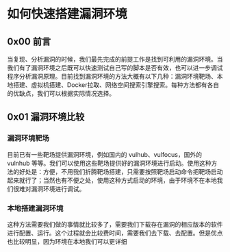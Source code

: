 # 如何快速搭建漏洞环境

## 0x00 前言

当复现、分析漏洞的时候，我们最先完成的前提工作是找到可利用的漏洞环境。当我们有了漏洞环境之后既可以快速测试自己写的脚本是否有效，也可以进一步调试程序分析漏洞原理。目前找到漏洞环境的方法大概有以下几种：漏洞环境靶场、本地搭建、虚拟机搭建、Docker拉取、网络空间搜索引擎搜索。每种方法都有各自的优缺点，我们可以根据实际情况选择。

## 0x01 漏洞环境比较

### 漏洞环境靶场

目前已有一些靶场提供漏洞环境，例如国内的 vulhub、vulfocus，国外的 vulnhub 等等。我们可以使用这些靶场提供好的漏洞环境进行启动。使用这种方法的好处是：方便，不用我们折腾靶场搭建，只需要按照靶场启动命令把靶场启动起来就行了；当然也有不便之处，使用这种方式启动的环境，由于环境不在本地我们很难对漏洞环境进行调试。

### 本地搭建漏洞环境

这种方法需要我们做的事情就比较多了，需要我们下载存在漏洞的相应版本的软件进行配置、运行。这个过程就会比较费时间，需要我们去下载、去配置。但是优点也比较明显，因为环境在本地我们可以更详细

